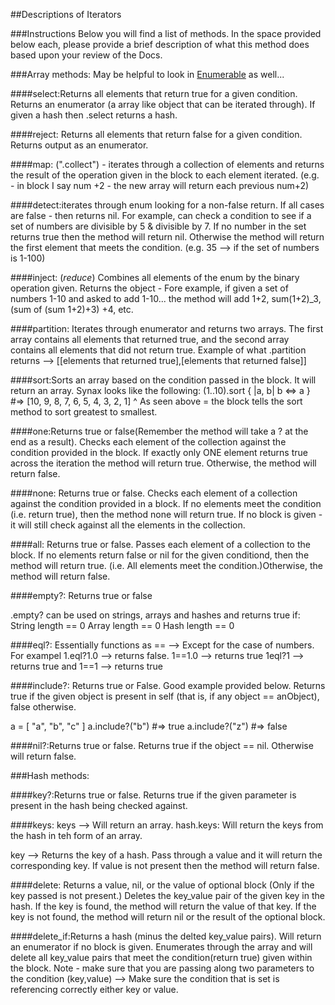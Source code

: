 ##Descriptions of Iterators

###Instructions
Below you will find a list of methods. In the space provided below each, please provide a brief description of what this method does based upon your review of the Docs. 

###Array methods:
May be helpful to look in [Enumerable](http://ruby-doc.org/core-2.2.0/Enumerable.html) as well...

####select:Returns all elements that return true for a given condition. Returns an enumerator (a array like object that can be iterated through). If given a hash then .select returns a hash. 

####reject: Returns all elements that return false for a  given condition. Returns output as an enumerator. 

####map: (".collect") - iterates through a collection of elements and returns the result of the operation given in the block to each element iterated. (e.g. - in block I say num +2 - the new array will return each previous num+2)

####detect:iterates through enum looking for a non-false return. If all cases are false - then returns nil. For example, can check a condition to see if a set of numbers are divisible by 5 & divisible by 7. If no number in the set returns true then the method will return nil. Otherwise the method will return the first element that meets the condition. (e.g. 35 --> if the set of numbers is 1-100)

####inject: (*reduce*) Combines all elements of the enum by the binary operation given. Returns the object - Fore example, if given a set of numbers 1-10 and asked to add 1-10... the method will add 1+2, sum(1+2)_3,(sum of (sum 1+2)+3) +4, etc.

####partition: Iterates through enumerator and returns two arrays. The first array contains all elements that returned true, and the second array contains all elements that did not return true. Example of what .partition returns 
 --> [[elements that returned true],[elements that returned false]]


####sort:Sorts an array based on the condition passed in the block. It will return an array. Synax looks like the following: 
(1..10).sort { |a, b| b <=> a }  #=> [10, 9, 8, 7, 6, 5, 4, 3, 2, 1]
^ As seen above = the block tells the sort method to sort greatest to smallest. 

####one:Returns true or false(Remember the method will take a ? at the end as a result). Checks each element of the collection against the condition provided in the block. If exactly only ONE element returns true across the iteration the method will return true. Otherwise, the method will return false. 

####none: Returns true or false. Checks each element of a collection against the condition provided in a block. If no elements meet the condition (i.e. return true), then the method none will return true. If no block is given - it will still check against all the elements in the collection. 

####all: Returns true or false. Passes each element of a collection to the block. If no elements return false or nil for the given conditiond, then the method will return true. (i.e. All elements meet the condition.)Otherwise, the method will return false. 

####empty?: Returns true or false

.empty? can be used on strings, arrays and hashes and returns true if:
String length == 0
Array length == 0
Hash length == 0

####eql?: Essentially functions as == --> Except for the case of numbers. For exampel 1.eql?1.0 --> returns false. 1==1.0 --> returns true
1eql?1 --> returns true and 1==1 --> returns true

####include?: Returns true or False. Good example provided below. 
Returns true if the given object is present in self (that is, if any object == anObject), false otherwise.

a = [ "a", "b", "c" ]
a.include?("b")   #=> true
a.include?("z")   #=> false

####nil?:Returns true or false. Returns true if the object == nil. Otherwise will return false. 

###Hash methods:

####key?:Returns true or false. Returns true if the given parameter is present in the hash being checked against. 

####keys:
keys --> Will return an array. hash.keys: Will return the keys from the hash in teh form of an array. 

key --> Returns the key of a hash. Pass through a value and it will return the corresponding key. If value is not present then the method will return false. 

####delete: Returns a value, nil, or the value of optional block (Only if the key passed is not present.) Deletes the key_value pair of the given key in the hash. If the key is found, the method will return the value of that key. If the key is not found, the method will return nil or the result of the optional block. 

####delete_if:Returns a hash (minus the delted key_value pairs). Will return an enumerator if no block is given. Enumerates through the array and will delete all key_value pairs that meet the condition(return true) given within the block. 
Note - make sure that you are passing along two parameters to the condition (key,value) --> Make sure the condition that is set is referencing correctly either key or value. 





